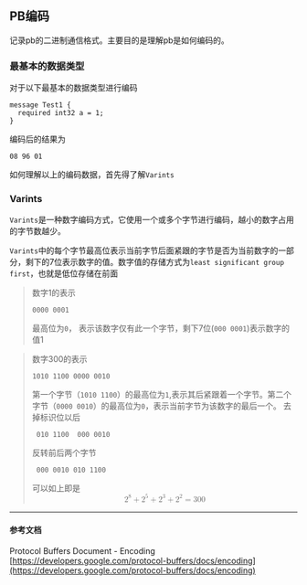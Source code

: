 ## PB编码

记录pb的二进制通信格式。主要目的是理解pb是如何编码的。

### 最基本的数据类型
对于以下最基本的数据类型进行编码

~~~
message Test1 {
  required int32 a = 1;
}
~~~

编码后的结果为

~~~
08 96 01
~~~

如何理解以上的编码数据，首先得了解``Varints``

### Varints
``Varints``是一种数字编码方式，它使用一个或多个字节进行编码，越小的数字占用的字节数越少。

``Varints``中的每个字节最高位表示当前字节后面紧跟的字节是否为当前数字的一部分，剩下的7位表示数字的值。数字值的存储方式为`least significant group first`，也就是低位存储在前面

> 数字1的表示
> 
> ~~~
> 0000 0001
> ~~~
> 
> 最高位为`0`， 表示该数字仅有此一个字节，剩下7位(``000 0001``)表示数字的值1


> 数字300的表示
> 
> ~~~
> 1010 1100 0000 0010
> ~~~
> 
> 第一个字节（`1010 1100`）的最高位为``1``,表示其后紧跟着一个字节。第二个字节（`0000 0010`）的最高位为``0``，表示当前字节为该数字的最后一个。
> 去掉标识位以后
> 
> ~~~
>  010 1100  000 0010
> ~~~
> 反转前后两个字节
> 
> ~~~
>  000 0010 010 1100
> ~~~
> 可以如上即是 <math display="block">
				    <msubsup><mi>2</mi> <mi></mi> <mi>8</mi></msubsup>
				    <mo>+</mo>
				    <msubsup><mi>2</mi> <mi></mi> <mi>5</mi></msubsup>
				    <mo>+</mo>
				    <msubsup><mi>2</mi> <mi></mi> <mi>3</mi></msubsup>
				    <mo>+</mo>
				    <msubsup><mi>2</mi> <mi></mi> <mi>2</mi></msubsup>
				    <mo>=</mo>
				    <mi>300</mi>
				</math>



---

#### 参考文档
Protocol Buffers Document - Encoding [https://developers.google.com/protocol-buffers/docs/encoding](https://developers.google.com/protocol-buffers/docs/encoding)